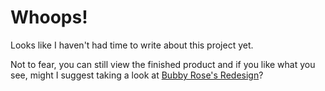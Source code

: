 # Whoops! 

Looks like I haven't had time to write about this project yet. 

Not to fear, you can still view the finished product and if you like what you see, might I suggest taking a look at [Bubby Rose's Redesign](https://github.com/emilyvanakker/portfolio/tree/master/Bubby%20Rose's%20Redesign)?
